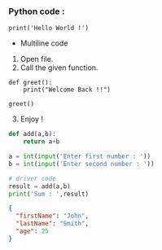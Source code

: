 <!-- Code block -->

### Python code :

` print('Hello World !') `

<!-- Multiline code is not supported with backticks(`) -->

<!-- ` def greet():
        print('Welcome')
        
  greet()
` -->


- Multiline code

1. Open file.
2. Call the given function.

```
def greet():
    print("Welcome Back !!")

greet()
```

3. Enjoy !

<!-- Syntax highlighting -->


```python
def add(a,b):
    return a+b

a = int(input('Enter first number : '))
b = int(input('Enter second number : '))

# driver code
result = add(a,b)
print('Sum : ',result)
```


```json
{
  "firstName": "John",
  "lastName": "Smith",
  "age": 25
}
```